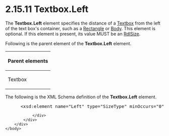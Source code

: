<html dir="LTR" xmlns:mshelp="http://msdn.microsoft.com/mshelp" xmlns:ddue="http://ddue.schemas.microsoft.com/authoring/2003/5" xmlns:xlink="http://www.w3.org/1999/xlink" xmlns:tool="http://www.microsoft.com/tooltip">
    <head>
        <meta http-equiv="Content-Type" content="text/html; CHARSET=utf-8"></meta>
        <meta name="save" content="history"></meta>
        <title>2.15.11 Textbox.Left</title>
        <xml>
            <mshelp:toctitle title="2.15.11 Textbox.Left"></mshelp:toctitle>
            <mshelp:rltitle title="[MS-RDL]: Textbox.Left"></mshelp:rltitle>
            <mshelp:keyword index="A" term="35c8b92f-7e6f-427e-928d-e8259fdb1214"></mshelp:keyword>
            <mshelp:attr name="DCSext.ContentType" value="open specification"></mshelp:attr>
            <mshelp:attr name="AssetID" value="35c8b92f-7e6f-427e-928d-e8259fdb1214"></mshelp:attr>
            <mshelp:attr name="TopicType" value="kbRef"></mshelp:attr>
            <mshelp:attr name="DCSext.Title" value="[MS-RDL]: Textbox.Left" />
        </xml>
    </head>
    <body>
        <div id="header">
            <h1 class="heading">2.15.11 Textbox.Left</h1>
        </div>
        <div id="mainSection">
            <div id="mainBody">
                <div id="allHistory" class="saveHistory"></div>
                <div id="sectionSection0" class="section" name="collapseableSection">
                    

<p>The <b>Textbox.Left</b> element specifies the distance of a <a href="469d0032-b5ec-43d9-ab36-d3a88b9cc1f6.html">Textbox</a> from the left of
the text box's container, such as a <a href="e36a41ea-aeaf-45cc-969e-8ab1e380882c.html">Rectangle</a> or <a href="6bf4e125-fdfd-4d04-88aa-c4395ba8a252.html">Body</a>. This element is
optional. If this element is present, its value MUST be an <a href="b40c092e-4fe5-4f7b-a0bf-c98df1361c90.html">RdlSize</a>.</p>

<p>Following is the parent element of the <b>Textbox.Left</b>
element.</p>

<table>
 <thead>
  <tr>
   <th>
   <p>Parent elements</p>
   </th>
  </tr>
 </thead>
 <tr>
  <td>
  <p>Textbox</p>
  </td>
 </tr>
</table>

<p>The following is the XML Schema definition of the <b>Textbox.Left</b>
element.</p>

<dl>
<dd>
<div><pre> &lt;xsd:element name=&quot;Left&quot; type=&quot;SizeType&quot; minOccurs=&quot;0&quot; /&gt;
</pre></div>
</dd></dl>


                </div>
            </div>
        </div>
    </body>
</html>
